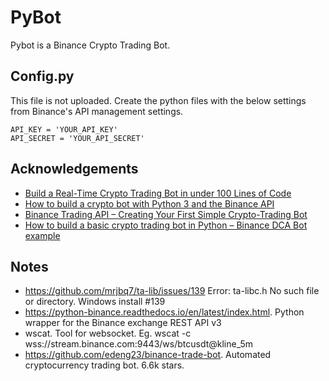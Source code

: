 # PyBot
Pybot is a Binance Crypto Trading Bot.


## Config.py
This file is not uploaded. Create the python files with the below settings from Binance's API management settings.
```
API_KEY = 'YOUR_API_KEY'
API_SECRET = 'YOUR_API_SECRET'
```

## Acknowledgements

 - [Build a Real-Time Crypto Trading Bot in under 100 Lines of Code](https://www.youtube.com/watch?v=GdlFhF6gjKo)
 - [How to build a crypto bot with Python 3 and the Binance API](https://dev.to/nicolasbonnici/how-to-build-a-crypto-bot-with-python-3-and-the-binance-api-part-1-1864)
 - [Binance Trading API – Creating Your First Simple Crypto-Trading Bot](https://blog.finxter.com/binance-api-trading-bot/)
 - [How to build a basic crypto trading bot in Python – Binance DCA Bot example](https://www.cryptomaton.org/2022/03/15/how-to-build-a-basic-crypto-trading-bot-in-python-binance-dca-bot-example/)

   
## Notes
- https://github.com/mrjbq7/ta-lib/issues/139  Error: ta-libc.h No such file or directory. Windows install #139
- https://python-binance.readthedocs.io/en/latest/index.html. Python wrapper for the Binance exchange REST API v3
- wscat. Tool for websocket. Eg. wscat -c wss://stream.binance.com:9443/ws/btcusdt@kline_5m
- https://github.com/edeng23/binance-trade-bot. Automated cryptocurrency trading bot. 6.6k stars.

